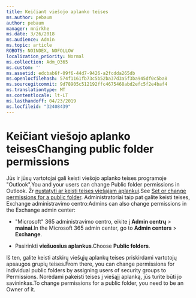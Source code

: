 ```yaml
---
title: Keičiant viešojo aplanko teises
ms.author: pebaum
author: pebaum
manager: mnirkhe
ms.date: 3/26/2018
ms.audience: Admin
ms.topic: article
ROBOTS: NOINDEX, NOFOLLOW
localization_priority: Normal
ms.collection: Adm_O365
ms.custom: ''
ms.assetid: edcbab6f-09f6-44d7-9426-a2fcdda265db
ms.openlocfilehash: 574f1161fb73c5b52ba37d3a5f3ba945df0c5ba8
ms.sourcegitcommit: 9d78905c512192ffc4675468abd2efc5f2e4baf4
ms.translationtype: MT
ms.contentlocale: lt-LT
ms.lasthandoff: 04/23/2019
ms.locfileid: "32408439"
---
```

# <a name="changing-public-folder-permissions"></a><span data-ttu-id="a8b80-102">Keičiant viešojo aplanko teises</span><span class="sxs-lookup"><span data-stu-id="a8b80-102">Changing public folder permissions</span></span>

<span data-ttu-id="a8b80-103">Jūs ir jūsų vartotojai gali keisti viešojo aplanko teises programoje "Outlook".</span><span class="sxs-lookup"><span data-stu-id="a8b80-103">You and your users can change Public folder permissions in Outlook.</span></span> <span data-ttu-id="a8b80-104">Žr [nustatyti ar keisti teises viešajam aplankui](https://support.office.com/article/set-or-change-permissions-for-a-public-folder-b2e0440c-7873-48ec-9ff2-b1a20b723005).</span><span class="sxs-lookup"><span data-stu-id="a8b80-104">See [Set or change permissions for a public folder](https://support.office.com/article/set-or-change-permissions-for-a-public-folder-b2e0440c-7873-48ec-9ff2-b1a20b723005).</span></span> <span data-ttu-id="a8b80-105">Administratoriai taip pat galite keisti teises, Exchange administravimo centro:</span><span class="sxs-lookup"><span data-stu-id="a8b80-105">Admins can also change permissions in the Exchange admin center:</span></span>
  
- <span data-ttu-id="a8b80-106">"Microsoft" 365 administravimo centro, eikite į **Admin centrų** \> **mainai**.</span><span class="sxs-lookup"><span data-stu-id="a8b80-106">In the Microsoft 365 admin center, go to **Admin centers** \> **Exchange**.</span></span>
    
- <span data-ttu-id="a8b80-107">Pasirinkti **viešuosius aplankus**.</span><span class="sxs-lookup"><span data-stu-id="a8b80-107">Choose **Public folders**.</span></span>
    
<span data-ttu-id="a8b80-108">Iš ten, galite keisti atskirų viešųjų aplankų teises priskirdami vartotojų apsaugos grupių teises.</span><span class="sxs-lookup"><span data-stu-id="a8b80-108">From there, you can change permissions for individual public folders by assigning users of security groups to Permissions.</span></span> <span data-ttu-id="a8b80-109">Norėdami pakeisti teises į viešąjį aplanką, jūs turite būti jo savininkas.</span><span class="sxs-lookup"><span data-stu-id="a8b80-109">To change permissions for a public folder, you need to be an Owner of it.</span></span>
  

